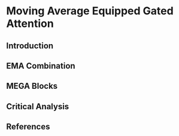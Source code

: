 # Moving Average Equipped Gated Attention

## Introduction



## EMA Combination



##



## 



## MEGA Blocks



## Critical Analysis



## References

